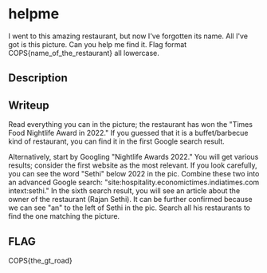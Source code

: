 # helpme
I went to this amazing restaurant, but now I've forgotten its name. All I've got is this picture. Can you help me find it. Flag format COPS{name_of_the_restaurant} all lowercase.
## Description

## Writeup
Read everything you can in the picture; the restaurant has won the "Times Food Nightlife Award in 2022." If you guessed that it is a buffet/barbecue kind of restaurant, you can find it in the first Google search result.

Alternatively, start by Googling "Nightlife Awards 2022." You will get various results; consider the first website as the most relevant. If you look carefully, you can see the word "Sethi" below 2022 in the pic. Combine these two into an advanced Google search: "site:hospitality.economictimes.indiatimes.com intext:sethi." In the sixth search result, you will see an article about the owner of the restaurant (Rajan Sethi). It can be further confirmed because we can see "an" to the left of Sethi in the pic. Search all his restaurants to find the one matching the picture.
## FLAG
COPS{the_gt_road}
